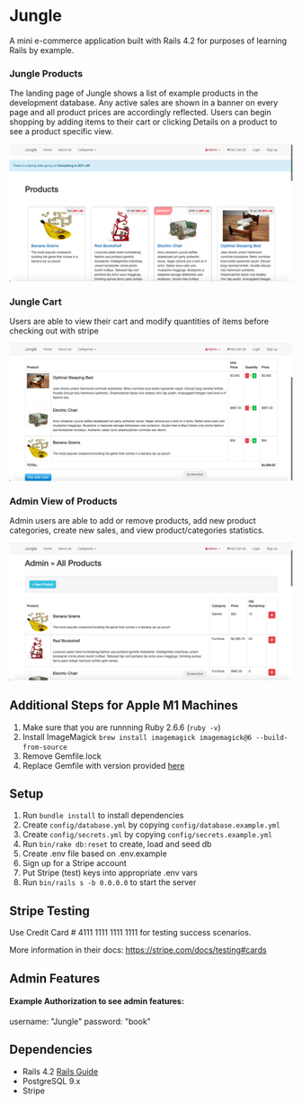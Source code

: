 # Jungle

A mini e-commerce application built with Rails 4.2 for purposes of learning Rails by example.

### Jungle Products 

The landing page of Jungle shows a list of example products in the development database. Any active sales are shown in a banner on every page and all product prices are accordingly reflected. Users can begin shopping by adding items to their cart or clicking Details on a product to see a product specific view. 

!["Products Index View"](https://github.com/MagicMark5/jungle/blob/master/docs/jungle_products.png?raw=true)

### Jungle Cart 

Users are able to view their cart and modify quantities of items before checking out with stripe 

!["Cart View"](https://github.com/MagicMark5/jungle/blob/master/docs/jungle_cart.png?raw=true)

### Admin View of Products

Admin users are able to add or remove products, add new product categories, create new sales, and view product/categories statistics.

!["Admin Products View"](https://github.com/MagicMark5/jungle/blob/master/docs/jungle_admin_products.png?raw=true)


## Additional Steps for Apple M1 Machines

1. Make sure that you are runnning Ruby 2.6.6 (`ruby -v`)
1. Install ImageMagick `brew install imagemagick imagemagick@6 --build-from-source`
2. Remove Gemfile.lock
3. Replace Gemfile with version provided [here](https://gist.githubusercontent.com/FrancisBourgouin/831795ae12c4704687a0c2496d91a727/raw/ce8e2104f725f43e56650d404169c7b11c33a5c5/Gemfile)

## Setup

1. Run `bundle install` to install dependencies
2. Create `config/database.yml` by copying `config/database.example.yml`
3. Create `config/secrets.yml` by copying `config/secrets.example.yml`
4. Run `bin/rake db:reset` to create, load and seed db
5. Create .env file based on .env.example
6. Sign up for a Stripe account
7. Put Stripe (test) keys into appropriate .env vars
8. Run `bin/rails s -b 0.0.0.0` to start the server

## Stripe Testing

Use Credit Card # 4111 1111 1111 1111 for testing success scenarios.

More information in their docs: <https://stripe.com/docs/testing#cards>

## Admin Features

#### Example Authorization to see admin features: 
username: "Jungle"
password: "book"

## Dependencies

* Rails 4.2 [Rails Guide](http://guides.rubyonrails.org/v4.2/)
* PostgreSQL 9.x
* Stripe

